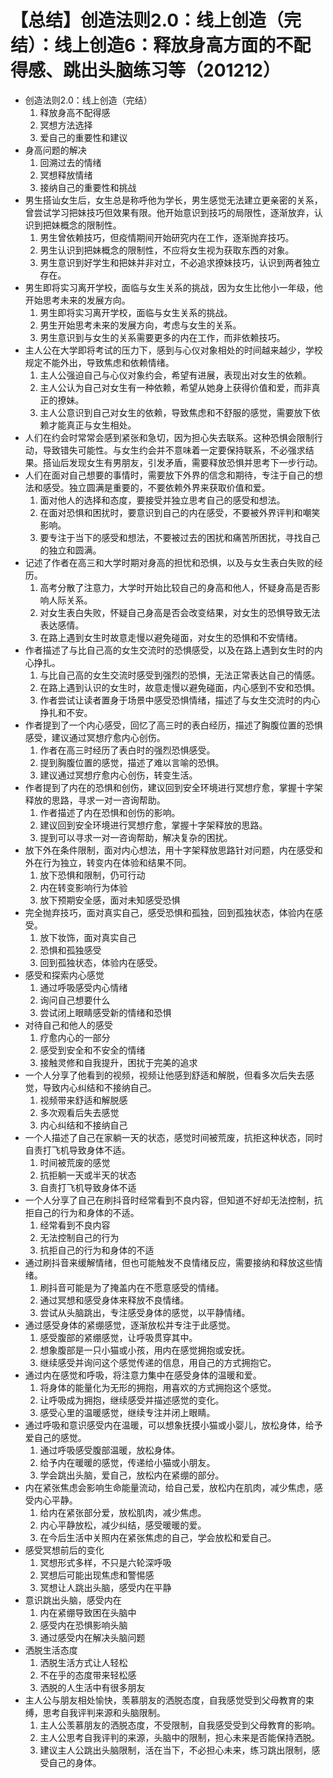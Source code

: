 # 【总结】创造法则2.0：线上创造（完结）：线上创造6：释放身高方面的不配得感、跳出头脑练习等（201212）

-   创造法则2.0：线上创造（完结）
    1.  释放身高不配得感
    2.  冥想方法选择
    3.  爱自己的重要性和建议
-   身高问题的解决
    1.  回溯过去的情绪
    2.  冥想释放情绪
    3.  接纳自己的重要性和挑战
-   男生搭讪女生后，女生总是称呼他为学长，男生感觉无法建立更亲密的关系，曾尝试学习把妹技巧但效果有限。他开始意识到技巧的局限性，逐渐放弃，认识到把妹概念的限制性。
    1.  男生曾依赖技巧，但疫情期间开始研究内在工作，逐渐抛弃技巧。
    2.  男生认识到把妹概念的限制性，不应将女生视为获取东西的对象。
    3.  男生意识到好学生和把妹并非对立，不必追求撩妹技巧，认识到两者独立存在。
-   男生即将实习离开学校，面临与女生关系的挑战，因为女生比他小一年级，他开始思考未来的发展方向。
    1.  男生即将实习离开学校，面临与女生关系的挑战。
    2.  男生开始思考未来的发展方向，考虑与女生的关系。
    3.  男生意识到与女生的关系需要更多的内在工作，而非依赖技巧。
-   主人公在大学即将考试的压力下，感到与心仪对象相处的时间越来越少，学校规定不能外出，导致焦虑和依赖情绪。
    1.  主人公强迫自己与心仪对象约会，希望有进展，表现出对女生的依赖。
    2.  主人公认为自己对女生有一种依赖，希望从她身上获得价值和爱，而非真正的撩妹。
    3.  主人公意识到自己对女生的依赖，导致焦虑和不舒服的感觉，需要放下依赖才能真正与女生相处。
-   人们在约会时常常会感到紧张和急切，因为担心失去联系。这种恐惧会限制行动，导致错失可能性。与女生约会并不意味着一定要保持联系，不必强求结果。搭讪后发现女生有男朋友，引发矛盾，需要释放恐惧并思考下一步行动。
-   人们在面对自己想要的事情时，需要放下外界的信念和期待，专注于自己的想法和感受。独立圆满是重要的，不要依赖外界来获取价值和爱。
    1.  面对他人的选择和态度，要接受并独立思考自己的感受和想法。
    2.  在面对恐惧和困扰时，要意识到自己的内在感受，不要被外界评判和嘲笑影响。
    3.  要专注于当下的感受和想法，不要被过去的困扰和痛苦所困扰，寻找自己的独立和圆满。
-   记述了作者在高三和大学时期对身高的担忧和恐惧，以及与女生表白失败的经历。
    1.  高考分散了注意力，大学时开始比较自己的身高和他人，怀疑身高是否影响人际关系。
    2.  对女生表白失败，怀疑自己身高是否会改变结果，对女生的恐惧导致无法表达感情。
    3.  在路上遇到女生时故意走慢以避免碰面，对女生的恐惧和不安情绪。
-   作者描述了与比自己高的女生交流时的恐惧感受，以及在路上遇到女生时的内心挣扎。
    1.  与比自己高的女生交流时感受到强烈的恐惧，无法正常表达自己的情感。
    2.  在路上遇到认识的女生时，故意走慢以避免碰面，内心感到不安和恐惧。
    3.  作者尝试让读者置身于场景中感受恐惧情绪，描述了与女生交流时的内心挣扎和不安。
-   作者提到了一个内心感受，回忆了高三时的表白经历，描述了胸腹位置的恐惧感受，建议通过冥想疗愈内心创伤。
    1.  作者在高三时经历了表白时的强烈恐惧感受。
    2.  提到胸腹位置的感觉，描述了难以言喻的恐惧。
    3.  建议通过冥想疗愈内心创伤，转变生活。
-   作者提到了内在的恐惧和创伤，建议回到安全环境进行冥想疗愈，掌握十字架释放的思路，寻求一对一咨询帮助。
    1.  作者描述了内在恐惧和创伤的影响。
    2.  建议回到安全环境进行冥想疗愈，掌握十字架释放的思路。
    3.  提到可以寻求一对一咨询帮助，解决复杂的困扰。
-   放下外在条件限制，面对内心想法，用十字架释放思路针对问题，内在感受和外在行为独立，转变内在体验和结果不同。
    1.  放下恐惧和限制，仍可行动
    2.  内在转变影响行为体验
    3.  放下预期安全感，面对未知感受恐惧
-   完全抛弃技巧，面对真实自己，感受恐惧和孤独，回到孤独状态，体验内在感受。
    1.  放下妆饰，面对真实自己
    2.  恐惧和孤独感受
    3.  回到孤独状态，体验内在感受。
-   感受和探索内心感觉
    1.  通过呼吸感受内心情绪
    2.  询问自己想要什么
    3.  尝试闭上眼睛感受新的情绪和恐惧
-   对待自己和他人的感受
    1.  疗愈内心的一部分
    2.  感受到安全和不安全的情绪
    3.  接触灵修和自我提升，困扰于完美的追求
-   一个人分享了他看到的视频，视频让他感到舒适和解脱，但看多次后失去感觉，导致内心纠结和不接纳自己。
    1.  视频带来舒适和解脱感
    2.  多次观看后失去感觉
    3.  内心纠结和不接纳自己
-   一个人描述了自己在家躺一天的状态，感觉时间被荒废，抗拒这种状态，同时自责打飞机导致身体不适。
    1.  时间被荒废的感觉
    2.  抗拒躺一天或半天的状态
    3.  自责打飞机导致身体不适
-   一个人分享了自己在刷抖音时经常看到不良内容，但知道不好却无法控制，抗拒自己的行为和身体的不适。
    1.  经常看到不良内容
    2.  无法控制自己的行为
    3.  抗拒自己的行为和身体的不适
-   通过刷抖音来缓解情绪，但也可能触发不良情绪反应，需要接纳和释放这些情绪。
    1.  刷抖音可能是为了掩盖内在不愿意感受的情绪。
    2.  通过冥想和感受身体来释放不良情绪。
    3.  尝试从头脑跳出，专注感受身体的感觉，以平静情绪。
-   通过感受身体的紧绷感觉，逐渐放松并专注于此感觉。
    1.  感受腹部的紧绷感觉，让呼吸贯穿其中。
    2.  想象腹部是一只小猫或小孩，用内在感觉拥抱或安抚。
    3.  继续感受并询问这个感觉传递的信息，用自己的方式拥抱它。
-   通过内在感觉和呼吸，将注意力集中在感受身体的温暖和爱。
    1.  将身体的能量化为无形的拥抱，用喜欢的方式拥抱这个感觉。
    2.  让呼吸成为拥抱，继续感受并描述感觉的变化。
    3.  感受心里的温暖感觉，继续专注并闭上眼睛。
-   通过呼吸和意识感受内在温暖，可以想象抚摸小猫或小婴儿，放松身体，给予爱自己的感觉。
    1.  通过呼吸感受腹部温暖，放松身体。
    2.  给予内在暖暖的感觉，传递给小猫或小朋友。
    3.  学会跳出头脑，爱自己，放松内在紧绷的部分。
-   内在紧张焦虑会影响生命能量流动，给自己爱，放松内在肌肉，减少焦虑，感受内心平静。
    1.  给内在紧张部分爱，放松肌肉，减少焦虑。
    2.  内心平静放松，减少纠结，感受暖暖的爱。
    3.  在今后生活中关照内在紧张焦虑的自己，学会放松和爱自己。
-   感受冥想前后的变化
    1.  冥想形式多样，不只是六轮深呼吸
    2.  冥想后可能出现焦虑和警惕感
    3.  冥想让人跳出头脑，感受内在平静
-   意识跳出头脑，感受内在
    1.  内在紧绷导致困在头脑中
    2.  感受内在恐惧影响头脑
    3.  通过感受内在解决头脑问题
-   洒脱生活态度
    1.  洒脱生活方式让人轻松
    2.  不在乎的态度带来轻松感
    3.  洒脱的人生活中有很多朋友
-   主人公与朋友相处愉快，羡慕朋友的洒脱态度，自我感觉受到父母教育的束缚，思考自我评判来源和头脑限制。
    1.  主人公羡慕朋友的洒脱态度，不受限制，自我感受受到父母教育的影响。
    2.  主人公思考自我评判的来源，头脑中的限制，担心未来是否能保持洒脱。
    3.  建议主人公跳出头脑限制，活在当下，不必担心未来，练习跳出限制，感受自己的身体。